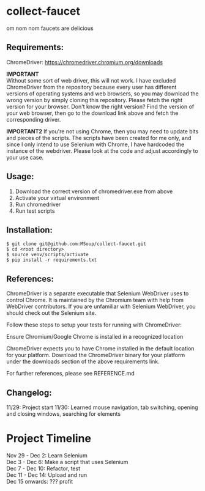 # collect-faucet
om nom nom faucets are delicious

## Requirements:
ChromeDriver: https://chromedriver.chromium.org/downloads  

**IMPORTANT**  
Without some sort of web driver, this will not work. I have excluded ChromeDriver from the repository because every user has different versions of operating systems and web browsers, so you may download the wrong version by simply cloning this repository. Please fetch the right version for your browser. Don't know the right version? Find the version of your web browser, then go to the download link above and fetch the corresponding driver. 

**IMPORTANT2**
If you're not using Chrome, then you may need to update bits and pieces of the scripts. The scripts have been created for me only, and since I only intend to use Selenium with Chrome, I have hardcoded the instance of the webdriver. Please look at the code and adjust accordingly to your use case.

## Usage:
1. Download the correct version of chromedriver.exe from above
2. Activate your virtual environment
3. Run chromedriver
4. Run test scripts

## Installation:
```
$ git clone git@github.com:MSoup/collect-faucet.git
$ cd <root directory>
$ source venv/scripts/activate
$ pip install -r requirements.txt
```

## References:
ChromeDriver is a separate executable that Selenium WebDriver uses to control Chrome. It is maintained by the Chromium team with help from WebDriver contributors. If you are unfamiliar with Selenium WebDriver, you should check out the Selenium site.

Follow these steps to setup your tests for running with ChromeDriver:

Ensure Chromium/Google Chrome is installed in a recognized location

ChromeDriver expects you to have Chrome installed in the default location for your platform.
Download the ChromeDriver binary for your platform under the downloads section of the above requirements link.

For further references, please see REFERENCE.md

## Changelog:
11/29: Project start
11/30: Learned mouse navigation, tab switching, opening and closing windows, searching for elements


# Project Timeline
Nov 29 - Dec 2: Learn Selenium  
Dec 3 - Dec 6: Make a script that uses Selenium  
Dec 7 - Dec 10: Refactor, test  
Dec 11 - Dec 14: Upload and run  
Dec 15 onwards: ??? profit  
